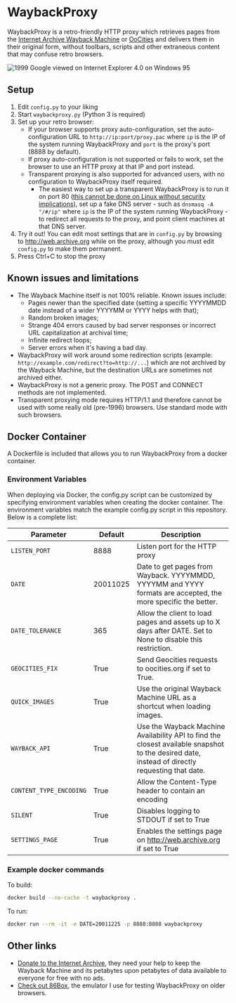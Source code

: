 # WaybackProxy

WaybackProxy is a retro-friendly HTTP proxy which retrieves pages from the [Internet Archive Wayback Machine](http://web.archive.org) or [OoCities](http://www.oocities.org) and delivers them in their original form, without toolbars, scripts and other extraneous content that may confuse retro browsers.

![1999 Google viewed on Internet Explorer 4.0 on Windows 95](http://i.imgur.com/tXsLc6O.png)

## Setup

1. Edit `config.py` to your liking
2. Start `waybackproxy.py` (Python 3 is required)
3. Set up your retro browser:
	* If your browser supports proxy auto-configuration, set the auto-configuration URL to `http://ip:port/proxy.pac` where `ip` is the IP of the system running WaybackProxy and `port` is the proxy's port (8888 by default).
	* If proxy auto-configuration is not supported or fails to work, set the browser to use an HTTP proxy at that IP and port instead.
	* Transparent proxying is also supported for advanced users, with no configuration to WaybackProxy itself required.
		* The easiest way to set up a transparent WaybackProxy is to run it on port 80 ([this cannot be done on Linux without security implications](https://unix.stackexchange.com/questions/87348/capabilities-for-a-script-on-linux)\), set up a fake DNS server - such as `dnsmasq -A "/#/ip"` where `ip` is the IP of the system running WaybackProxy - to redirect all requests to the proxy, and point client machines at that DNS server.
4. Try it out! You can edit most settings that are in `config.py` by browsing to http://web.archive.org while on the proxy, although you must edit `config.py` to make them permanent.
5. Press Ctrl+C to stop the proxy

## Known issues and limitations

* The Wayback Machine itself is not 100% reliable. Known issues include:
  * Pages newer than the specified date (setting a specific YYYYMMDD date instead of a wider YYYYMM or YYYY helps with that);
  * Random broken images;
  * Strange 404 errors caused by bad server responses or incorrect URL capitalization at archival time;
  * Infinite redirect loops;
  * Server errors when it's having a bad day.
* WaybackProxy will work around some redirection scripts (example: `http://example.com/redirect?to=http://...`) which are not archived by the Wayback Machine, but the destination URLs are sometimes not archived either.
* WaybackProxy is not a generic proxy. The POST and CONNECT methods are not implemented.
* Transparent proxying mode requires HTTP/1.1 and therefore cannot be used with some really old (pre-1996) browsers. Use standard mode with such browsers.

## Docker Container

A Dockerfile is included that allows you to run WaybackProxy from a docker container. 

### Environment Variables

When deploying via Docker, the config.py script can be customized by specifying environment variables when creating the docker container. The environment variables match the example config.py script in this repository. Below is a complete list:

| Parameter        | Default | Description                            |
|------------------|---------|----------------------------------------|
| `LISTEN_PORT` | 8888 | Listen port for the HTTP proxy |
| `DATE` | 20011025 | Date to get pages from Wayback. YYYYMMDD, YYYYMM and YYYY formats are accepted, the more specific the better.|
| `DATE_TOLERANCE` | 365 | Allow the client to load pages and assets up to X days after DATE. Set to None to disable this restriction.|
| `GEOCITIES_FIX` | True | Send Geocities requests to oocities.org if set to True. |
| `QUICK_IMAGES` | True | Use the original Wayback Machine URL as a shortcut when loading images. |
| `WAYBACK_API` | True | Use the Wayback Machine Availability API to find the closest available snapshot to the desired date, instead of directly requesting that date.|
| `CONTENT_TYPE_ENCODING` | True | Allow the Content-Type header to contain an encoding |
| `SILENT` | True | Disables logging to STDOUT if set to True |
| `SETTINGS_PAGE` | True | Enables the settings page on http://web.archive.org if set to True |

### Example docker commands

To build:

```bash
docker build --no-cache -t waybackproxy .
```
To run:

```bash
docker run --rm -it -e DATE=20011225 -p 8888:8888 waybackproxy
```

## Other links

* [Donate to the Internet Archive](https://archive.org/donate/), they need your help to keep the Wayback Machine and its petabytes upon petabytes of data available to everyone for free with no ads.
* [Check out 86Box](https://86box.github.io/), the emulator I use for testing WaybackProxy on older browsers.
